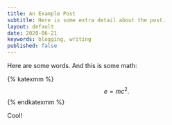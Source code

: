 ```yaml
---
title: An Example Post
subtitle: Here is some extra detail about the post.
layout: default
date: 2020-06-21
keywords: blogging, writing
published: false
---
```


Here are some words. And this is some math:

{% katexmm %}
$$
e = mc^2. \tag{1}
$$
{% endkatexmm %}

Cool!